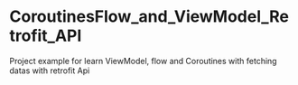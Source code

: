 # CoroutinesFlow_and_ViewModel_Retrofit_API
Project example for learn ViewModel, flow and Coroutines with fetching datas with retrofit Api
